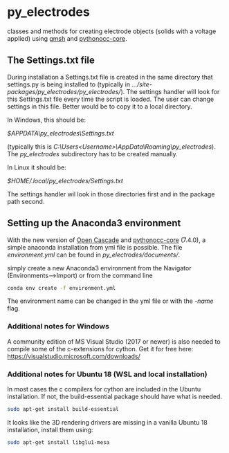 # py_electrodes
classes and methods for creating electrode objects (solids with a voltage applied) using 
[gmsh](https://gmsh.info/) 
and [pythonocc-core](https://github.com/tpaviot/pythonocc-core). 

## The Settings.txt file
During installation a Settings.txt file is created in
the same directory that settings.py is being installed to 
(typically in _.../site-packages/py_electrodes/py_electrodes/_). The settings handler 
will look for this Settings.txt file every time the script is loaded. The user can change 
settings in this file. Better would be to copy it to a local directory.

In Windows, this should be:

_$APPDATA\py_electrodes\Settings.txt_ 

(typically this is _C:\Users\<Username>\AppData\Roaming\py_electrodes_). 
The _py_electrodes_ subdirectory has to be created manually.

In Linux it should be:

_$HOME/.local/py_electrodes/Settings.txt_

The settings handler wil look in those directories first and in the package path 
second.

## Setting up the Anaconda3 environment

With the new version of 
[Open Cascade](https://www.opencascade.com/) and 
[pythonocc-core](https://github.com/tpaviot/pythonocc-core) (7.4.0), a simple 
anaconda installation from yml file is possible. The file _environment.yml_ 
can be found in _py_electrodes/documents/_. 

simply create a new Anaconda3 environment from the Navigator (Environments-->Import)
or from the command line

```bash
conda env create -f environment.yml
```

The environment name can be changed in the yml file or with the _-name_ flag.

### Additional notes for Windows

A community edition of MS Visual Studio (2017 or newer) is also needed to compile 
some of the c-extensions for cython. 
Get it for free here: https://visualstudio.microsoft.com/downloads/

### Additional notes for Ubuntu 18 (WSL and local installation)
In most cases the c compilers for cython are included in the Ubuntu installation.
If not, the build-essential package should have what is needed.

```bash
sudo apt-get install build-essential
```

It looks like the 3D rendering drivers are missing in a vanilla Ubuntu 18 installation, 
install them using:

```bash
sudo apt-get install libglu1-mesa
````

